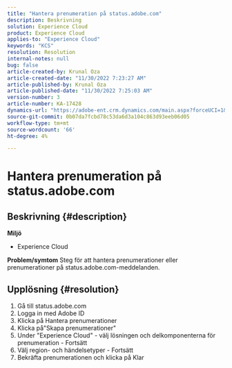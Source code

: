 ```yaml
---
title: "Hantera prenumeration på status.adobe.com"
description: Beskrivning
solution: Experience Cloud
product: Experience Cloud
applies-to: "Experience Cloud"
keywords: "KCS"
resolution: Resolution
internal-notes: null
bug: false
article-created-by: Krunal Oza
article-created-date: "11/30/2022 7:23:27 AM"
article-published-by: Krunal Oza
article-published-date: "11/30/2022 7:25:03 AM"
version-number: 3
article-number: KA-17428
dynamics-url: "https://adobe-ent.crm.dynamics.com/main.aspx?forceUCI=1&pagetype=entityrecord&etn=knowledgearticle&id=e101b6e0-7f70-ed11-9561-6045bd006a22"
source-git-commit: 0b07da7fcbd78c53da6d3a104c863d93eeb06d05
workflow-type: tm+mt
source-wordcount: '66'
ht-degree: 4%

---
```


# Hantera prenumeration på status.adobe.com

## Beskrivning {#description}

<b>Miljö</b>
- Experience Cloud



<b>Problem/symtom</b>
Steg för att hantera prenumerationer eller prenumerationer på status.adobe.com-meddelanden.


## Upplösning {#resolution}


1. Gå till status.adobe.com
2. Logga in med Adobe ID
3. Klicka på Hantera prenumerationer
4. Klicka på&quot;Skapa prenumerationer&quot;
5. Under &quot;Experience Cloud&quot; - välj lösningen och delkomponenterna för prenumeration - Fortsätt
6. Välj region- och händelsetyper - Fortsätt
7. Bekräfta prenumerationen och klicka på Klar

